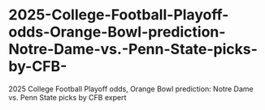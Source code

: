 # 2025-College-Football-Playoff-odds-Orange-Bowl-prediction-Notre-Dame-vs.-Penn-State-picks-by-CFB-
2025 College Football Playoff odds, Orange Bowl prediction: Notre Dame vs. Penn State picks by CFB expert
